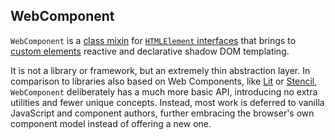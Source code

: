 ## WebComponent
`WebComponent` is a [class mixin](https://justinfagnani.com/2015/12/21/real-mixins-with-javascript-classes/) for [`HTMLElement` interfaces](https://developer.mozilla.org/en-US/docs/Web/API/HTMLElement) that brings to [custom elements](https://developer.mozilla.org/en-US/docs/Web/Web_Components/Using_custom_elements) reactive and declarative shadow DOM templating.

It is not a library or framework, but an extremely thin abstraction layer. In comparison to libraries also based on Web Components, like [Lit](https://lit.dev/) or [Stencil](https://stenciljs.com/), `WebComponent` deliberately has a much more basic API, introducing no extra utilities and fewer unique concepts. Instead, most work is deferred to vanilla JavaScript and component authors, further embracing the browser's own component model instead of offering a new one.
